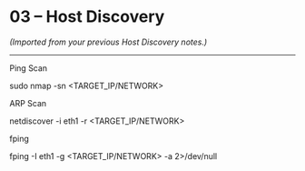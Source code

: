# 03 – Host Discovery

*(Imported from your previous Host Discovery notes.)*

---

Ping Scan

sudo nmap -sn <TARGET_IP/NETWORK>

ARP Scan

netdiscover -i eth1 -r <TARGET_IP/NETWORK>

fping

fping -I eth1 -g <TARGET_IP/NETWORK> -a 2>/dev/null
